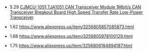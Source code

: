 - 5.29 [CJMCU-1051 TJA1051 CAN Transceiver Module 1Mbit/s CAN Transceiver Breakout Board High Speed Transfer Rate Low-Power Transceiver](https://www.aliexpress.us/item/3256806213702621.html)

- 1.62 https://www.aliexpress.us/item/3256805857085873.html
- 1.68 https://www.aliexpress.us/item/3256805978100129.html
- 1.75 https://www.aliexpress.us/item/3256806184894187.html
